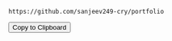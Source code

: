 <div>
  <pre><code id="codeText">https://github.com/sanjeev249-cry/portfolio</code></pre>
  <button onclick="copyText()">Copy to Clipboard</button>
</div>



